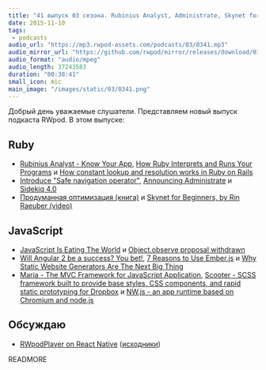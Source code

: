 ```yaml
---
title: "41 выпуск 03 сезона. Rubinius Analyst, Administrate, Skynet for Beginners, Object.observe, Maria, NW.js и прочее"
date: 2015-11-10
tags:
 - podcasts
audio_url: "https://mp3.rwpod-assets.com/podcasts/03/0341.mp3"
audio_mirror_url: "https://github.com/rwpod/mirror/releases/download/03.41/0341.mp3"
audio_format: "audio/mpeg"
audio_length: 37243583
duration: "00:38:41"
small_icon: mic
main_image: "/images/static/03/0341.png"
---
```


Добрый день уважаемые слушатели. Представляем новый выпуск подкаста RWpod. В этом выпуске:

## Ruby

 - [Rubinius Analyst - Know Your App](http://rubini.us/2015/11/04/rubinius-analyst-know-your-app/), [How Ruby Interprets and Runs Your Programs](http://blog.honeybadger.io/how-ruby-interprets-and-runs-your-programs/) и [How constant lookup and resolution works in Ruby on Rails](http://blog.bigbinary.com/2015/11/05/how-constant-lookup-happens-in-rails.html)
 - [Introduce "Safe navigation operator"](https://bugs.ruby-lang.org/issues/11537), [Announcing Administrate](https://robots.thoughtbot.com/announcing-administrate) и [Sidekiq 4.0](https://github.com/mperham/sidekiq/blob/master/4.0-Upgrade.md)
 - [Продуманная оптимизация (книга)](http://optimization.guide/) и [Skynet for Beginners, by Rin Raeuber (video)](https://www.youtube.com/watch?v=KlDMZyEwRzk)

## JavaScript

 - [JavaScript Is Eating The World](http://arc.applause.com/2015/11/06/javascript-is-eating-the-world/) и [Object.observe proposal withdrawn](https://mail.mozilla.org/pipermail/es-discuss/2015-November/044684.html)
 - [Will Angular 2 be a success? You bet!](http://developer.telerik.com/featured/will-angular-2-be-a-success-you-bet/), [7 Reasons to Use Ember.js](http://blog.codeschool.io/2015/10/26/7-reasons-to-use-ember-js/) и [Why Static Website Generators Are The Next Big Thing](http://www.smashingmagazine.com/2015/11/modern-static-website-generators-next-big-thing/)
 - [Maria - The MVC Framework for JavaScript Application](http://peter.michaux.ca/maria/), [Scooter - SCSS framework built to provide base styles, CSS components, and rapid static prototyping for Dropbox](http://dropbox.github.io/scooter/) и [NW.js - an app runtime based on Chromium and node.js](http://nwjs.io/)

## Обсуждаю

 - [RWpodPlayer on React Native](https://itunes.apple.com/WebObjects/MZStore.woa/wa/viewSoftware?id=1053885042&mt=8) ([исходники](https://github.com/rwpod/RWpodPlayer))

READMORE

